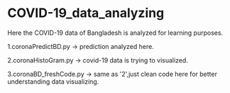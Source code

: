 # COVID-19_data_analyzing

Here the COVID-19 data of Bangladesh is analyzed for learning purposes.

1.coronaPredictBD.py -> prediction analyzed here.

2.coronaHistoGram.py -> covid-19 data is trying to visualized.

3.coronaBD_freshCode.py -> same as '2',just clean code here for better understanding data visualizing.